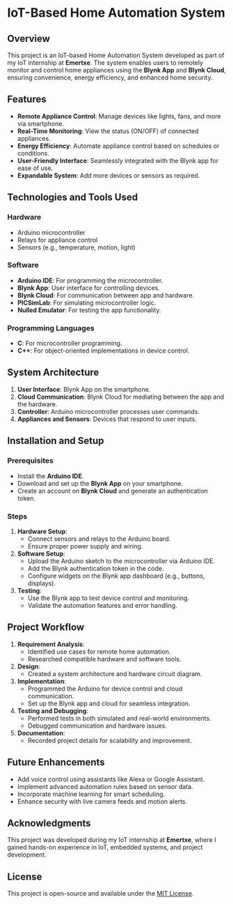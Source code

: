 # IoT-Based Home Automation System

## Overview
This project is an IoT-based Home Automation System developed as part of my IoT internship at **Emertxe**. The system enables users to remotely monitor and control home appliances using the **Blynk App** and **Blynk Cloud**, ensuring convenience, energy efficiency, and enhanced home security.

## Features
- **Remote Appliance Control**: Manage devices like lights, fans, and more via smartphone.
- **Real-Time Monitoring**: View the status (ON/OFF) of connected appliances.
- **Energy Efficiency**: Automate appliance control based on schedules or conditions.
- **User-Friendly Interface**: Seamlessly integrated with the Blynk app for ease of use.
- **Expandable System**: Add more devices or sensors as required.

## Technologies and Tools Used
### Hardware
- Arduino microcontroller
- Relays for appliance control
- Sensors (e.g., temperature, motion, light)

### Software
- **Arduino IDE**: For programming the microcontroller.
- **Blynk App**: User interface for controlling devices.
- **Blynk Cloud**: For communication between app and hardware.
- **PICSimLab**: For simulating microcontroller logic.
- **Nulled Emulator**: For testing the app functionality.

### Programming Languages
- **C**: For microcontroller programming.
- **C++**: For object-oriented implementations in device control.

## System Architecture
1. **User Interface**: Blynk App on the smartphone.
2. **Cloud Communication**: Blynk Cloud for mediating between the app and the hardware.
3. **Controller**: Arduino microcontroller processes user commands.
4. **Appliances and Sensors**: Devices that respond to user inputs.

## Installation and Setup
### Prerequisites
- Install the **Arduino IDE**.
- Download and set up the **Blynk App** on your smartphone.
- Create an account on **Blynk Cloud** and generate an authentication token.

### Steps
1. **Hardware Setup**:
   - Connect sensors and relays to the Arduino board.
   - Ensure proper power supply and wiring.
2. **Software Setup**:
   - Upload the Arduino sketch to the microcontroller via Arduino IDE.
   - Add the Blynk authentication token in the code.
   - Configure widgets on the Blynk app dashboard (e.g., buttons, displays).
3. **Testing**:
   - Use the Blynk app to test device control and monitoring.
   - Validate the automation features and error handling.

## Project Workflow
1. **Requirement Analysis**:
   - Identified use cases for remote home automation.
   - Researched compatible hardware and software tools.
2. **Design**:
   - Created a system architecture and hardware circuit diagram.
3. **Implementation**:
   - Programmed the Arduino for device control and cloud communication.
   - Set up the Blynk app and cloud for seamless integration.
4. **Testing and Debugging**:
   - Performed tests in both simulated and real-world environments.
   - Debugged communication and hardware issues.
5. **Documentation**:
   - Recorded project details for scalability and improvement.

## Future Enhancements
- Add voice control using assistants like Alexa or Google Assistant.
- Implement advanced automation rules based on sensor data.
- Incorporate machine learning for smart scheduling.
- Enhance security with live camera feeds and motion alerts.

## Acknowledgments
This project was developed during my IoT internship at **Emertxe**, where I gained hands-on experience in IoT, embedded systems, and project development.

## License
This project is open-source and available under the [MIT License](LICENSE).
